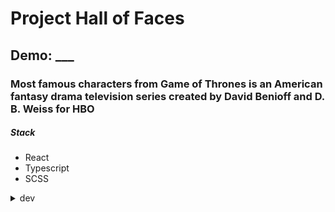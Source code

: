 # Project Hall of Faces 
## Demo: ___
### Most famous characters from Game of Thrones is an American fantasy drama television series created by David Benioff and D. B. Weiss for HBO

##### Stack
- React
- Typescript
- SCSS
<details>
  <summary>dev</summary>
  <p>
    HomePage
    cut alive faces open eyes
    make id and ___Open to home database
  </p>
</details>





